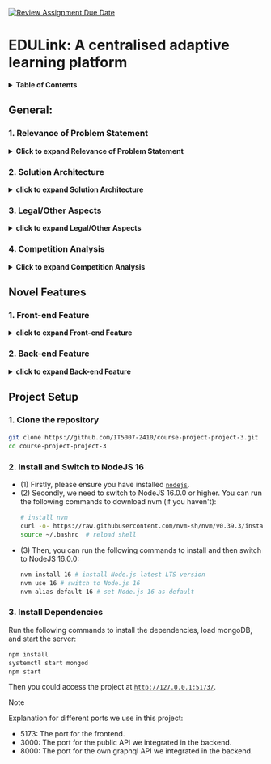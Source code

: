 [![Review Assignment Due Date](https://classroom.github.com/assets/deadline-readme-button-22041afd0340ce965d47ae6ef1cefeee28c7c493a6346c4f15d667ab976d596c.svg)](https://classroom.github.com/a/eD9oPTLm)

# **EDULink: A centralised adaptive learning platform**

<details>
<summary><b>Table of Contents</b></summary>

- [General](#general)
  - [1. Relevance of Problem Statement](#1-relevance-of-problem-statement)
  - [2. Solution Architecture](#2-solution-architecture)
  - [3. Legal/Other Aspects](#3-legalother-aspects)
  - [4. Competition Analysis](#4-competition-analysis)
- [Novel Features](#novel-features)
  - [1. Front-end Feature](#1-front-end-feature)
  - [2. Back-end Feature](#2-back-end-feature)
- [Project Setup](#project-setup)
  - [1. Clone the Repository](#1-clone-the-repository)
  - [2. Install and Switch to NodeJS 16](#2-install-and-switch-to-nodejs-16)
  - [3. Install Dependencies](#3-install-dependencies)

</details>

	
## General:
### **1. Relevance of Problem Statement**

<details><summary><b>Click to expand Relevance of Problem Statement</b></summary>   
	
### **The Problem**
Modern learners face significant challenges in accessing and organizing educational content, which is often scattered across multiple platforms, such as:
- **YouTube**: Abundant video resources but unstructured content.
- **Bilibili**: Educational content mixed with entertainment, offer rich information for Chinese users
- **Academic Papers and Research Repositories** (e.g., ArXiv): Rich content but limited accessibility and interactivity.
- **GitHub and Coding Platforms**: Useful for practical learning but challenging to integrate with theoretical content.

Searching through these platforms one by one is **time-consuming** and risks:
- Missing critical information.
- Being distracted by unrelated content.
- Facing inefficiencies in managing diverse resources.

---

### **Key Requirements for a Solution**
To address these challenges, there is a pressing need for an **integrated, immersive self-study environment** that provides:
1. **Content Aggregation**: 
   - Collects resources from multiple sources in real-time.
   - Ensures relevance and quality in a centralized hub.
2. **Enhanced Search and Filtering**: 
   - Refines search results to prioritize relevance.
   - Improves the quality of study resources with AI-powered filtering.
3. **Interactive Features**: 
   - Includes chatbots, curated collections, and organized categories.
   - Enhances user engagement and learning outcomes.
4. **Unified User Accounts**:
   - Enables secure login.
   - Tracks study progress and provides personalized learning tools.

---

### **Implementation Complexity**
Implementing such a solution comes with several challenges, including:

- **Backend Development**:
  - Building a scalable backend to aggregate and process vast amounts of data.
  - Continuously integrating with various **APIs** for dynamic content updates.
  
- **AI Integration**:
  - Leveraging AI technologies for **adaptive recommendations** that evolve based on user behavior.
  - Ensuring personalized and context-aware suggestions for diverse learning needs.

- **User-Friendly Front End**:
  - Designing an intuitive interface with advanced filtering, search, and interactive tools.
  - Catering to users of all technical expertise levels.

- **Cross-Device Synchronization**:
  - Ensuring seamless accessibility across devices.
  - Allowing users to maintain progress and retrieve learning materials anytime, anywhere.

---

### **Future Relevance (2/5/10 Years)**

The demand for centralized learning platforms will grow as the **proliferation of online educational content accelerates**. EDULink positions itself as a sustainable solution by focusing on:
1. **Continuous Integration**:
   - Adding relevant resources from emerging platforms.
   - Keeping the platform fresh and comprehensive.

2. **AI-Driven Personalization**:
   - Refining domain-specific recommendation algorithms.
   - Delivering tailored learning experiences to meet evolving user goals.

3. **Cutting-Edge Features**:
   - Incorporating technologies like **AI-powered tutoring** and **real-time feedback tools**.
   - Enhancing engagement and productivity for users.

---
### **Competitive Edge**
By focusing on **accessibility**, **adaptability**, and **personalization**, EDULink ensures its relevance and competitiveness in an ever-evolving educational landscape.

</details>

### **2. Solution Architecture**
<details><summary><b>click to expand Solution Architecture</b></summary>

### **Overview**

The project is an educational web application designed to offer students interactive tools for learning, such as categorized study materials, video resources, and filtering/search features. It is modularly structured, promoting maintainability and scalability. This architecture outlines the page flow, component functionality, and key modules.

---

### **Figma Design**
![Figma](./assets/image.png)

---
  
### **Information Architecture**
  
The application is divided into three layers:
1. Presentation Layer (Frontend):
	- Built using React.js to provide a responsive and interactive user experience.
	- Modular components are used to build pages dynamically and efficiently.
2. Application Logic Layer:
	- Handles the state management, routing, and business logic using React states/hooks or a state management library like Redux.
3. Data Layer:
	- Backend API integration to fetch study materials, videos, and other content (e.g., course data, search results).
	- Utilizes Proxy and GraphQL APIs for communication.

---

### **Page Structure**
1. Homepage:
    - Components: Navibar, Footer.
    - Purpose: Acts as the landing page with introduction of website.

2.	CoursePage:
	-	Components: Navibar, Footer, CourseCard, SearchResultDisplay.
	-	Purpose: Displays categorized courses with filtering options.

3. MainPage:
    - Components: Navibar, Footer, TrendingFields, PlayGrid, ResourceFilter, SearchResultDisplay, CollectionStar.
    - Purpose: Highlights “Trending Fields” and “Most Visited” content, allowing users to filter resources based on their selected preferences and add specific resources to their collection as needed.

4. VideoPlayerPage:
	-	Components: Navibar, Footer, Collectionstar, PlayList, VideoPlayerAssistant, SearchResultDisplay.
	- Purpose: Showcases video resources with added features such as a chatbot, personalized collections, and recommended playlists.

5. SearchPage:
	-	Components: Navibar, Footer, SearchResultsList, ResourceFilter.
	-	Purpose: Provides search functionality with filtering and sorting features for relevant materials.

6.	HistoryPage/CollectionPage:
	-	Components: Navibar, Footer.
	-	Purpose: Keeps a record of the user’s progress, recently accessed materials, or personal collections.

---

### **Modular Architecture**
1. Pages:
Each page (e.g., Homepage, SearchPage) uses a combination of modular components to ensure reusability.
2. Styling: Each component or page has a corresponding .module.css file to enable scoped styling.
3. State Management: Use Context API for managing shared state (e.g., search results, user preferences).
4. Routing: Utilize React Router for navigation between pages like /home, /courses, /search etc..
</details>

### **3. Legal/Other Aspects**
<details><summary><b>click to expand Legal/Other Aspects</b></summary>

### **Open Source Usage**
- The platform relies on open-source libraries and frameworks for APIs, UI components, and web development frameworks (e.g., React, Node.js).
- Third-party integrations (e.g., YouTube, Bilibili, ArXiv, GitHub) are implemented in compliance with their respective terms of service and usage policies, ensuring proper attribution and adherence to licensing requirements.
- Regular audits are conducted to ensure updates in third-party API terms are reflected in the platform's usage.
- Open-source contributions to improve the platform’s features are encouraged and managed through a transparent licensing model, such as MIT or Apache 2.0, to foster community engagement.
---


### **Protecting Against Copying**
- **Proprietary Features:** The AI-based recommendation engine, personalized learning algorithms, and interactive tools are proprietary and can be safeguarded through patents to ensure originality and competitive advantage.
- **Branding:** The platform’s logo, color scheme, and other distinctive elements can be trademarked to protect the brand identity from imitation.
- **UI/UX Design:** The user interface and unique content organization strategies can be copyrighted to secure intellectual property rights.
- **Digital Watermarking:** Educational resources, especially AI-generated materials, can be embedded with digital watermarks to trace unauthorized replication or redistribution.
- **Data Encryption:** User data, particularly progress and preferences, is encrypted to prevent breaches and unauthorized access.

---

### **Compliance with Legal Standards**
- The platform adheres to global data privacy laws, such as the General Data Protection Regulation (GDPR) in the EU and the Personal Data Protection Act (PDPA) in Singapore.
- Content sourced from third-party platforms ensures respect for intellectual property rights, and takedown mechanisms are implemented to address disputes promptly.
- All user-generated content, such as notes or collections, is protected by platform-specific policies, ensuring both user ownership and platform moderation for compliance.


</details>

### **4. Competition Analysis**
<details><summary><b>Click to expand Competition Analysis</b></summary>

### **Competitors**
  
1. **Khan Academy**
   - **Strengths:** Comprehensive free courses, interactive exercises, and a well-organized learning structure.
   - **Weaknesses:** Limited aggregation of third-party content and less focus on advanced or professional-level topics.

2. **Coursera/edX**
   - **Strengths:** Offers university-level courses, industry-recognized certifications, and collaborations with top institutions.
   - **Weaknesses:** High cost for certifications and limited free content. Lack of real-time personalized recommendations or integration with diverse learning formats.

3. **YouTube**
   - **Strengths:** Free access to a vast repository of educational videos on a wide range of topics.
   - **Weaknesses:** Content is often unstructured, lacks categorization for educational purposes, and includes distractions from entertainment-focused content.

4. **ArXiv**
   - **Strengths:** Extensive library of academic and research papers, particularly in STEM fields.
   - **Weaknesses:** No interactive tools, minimal user interface enhancements, and limited accessibility for non-academic users.

---

### **How EDULink Stands Out**
  
- **Centralized Platform:** Integrates videos, articles, and research papers from multiple sources, providing users with a unified hub for diverse educational content.
- **AI-Driven Personalization:** Delivers adaptive learning through AI-powered recommendations tailored to user goals, behavior, and preferences.
- **Interactivity:** Offers features like chatbots, history/collection track to improve engagement and learning efficiency.
- **Scalability and Accessibility:** Designed to handle diverse and growing educational content while ensuring relevance for students, professionals, and lifelong learners.

---

### **Target Audience**
Our primary users include **students, professionals, and lifelong learners** who value:
- Access to educational content from **multiple sources in one place**.
- Enhanced learning tools, such as categorization, adaptive pathways, and personal collections.
- Support for self-paced study with interactive features that simplify learning.

By addressing gaps in existing platforms and focusing on user-centric innovations, EDULink positions itself as a comprehensive solution for modern learners.

</details>


## Novel Features
### **1. Front-end Feature**
<details>
<summary><b>click to expand Front-end Feature</b></summary>

### Core Features

- **Multi-page Application with React Router**:
  - Designed and implemented **7 pages** that mentioned in [Solution Architecture](#2-solution-architecture) above to handle different user interactions and present information dynamically:
  - Utilized **React Router** for seamless navigation across pages.
    
- **TailwindCSS Integration**:
  - Leveraged **TailwindCSS** for building responsive and modern UI components with a consistent design language.
  - Incorporated **Flowbite components** to enhance usability and aesthetics.

---

### Enhanced User Experience

- **Reusable Components**:
  - **Header (NavBar)**:
    ![Header](./assets/Header.png)
    
    - Displays the logo, navigation buttons, and a Google login button.
    - Post-login, shows the user's avatar and name with a dropdown menu for account management, history, and collection redirection.
      
  - **Footer**:
    ![Footer](./assets/Footer.png)
    
    - Redirects users to different informational sections based on parameters added to the URL.
      
  - **Search Bar**:
    ![SearchBar](./assets/SearchBar.png)
    
    - Features dynamic search with real-time suggestions based on user input.
    - Provides exact matches and handles diverse search queries efficiently.

  - **Google Login Integration**:
    
    <img src="./assets/Avatar.png" width="200">   
    
    - Enables user account management with avatar, name and emailaddress displayed upon login.
    - Dropdown menu for accessing history, collections and log out.
      
  - **Dynamic PlayGrid Cards**:
    ![PlayGrid](./assets/PlayGrid.png)
    
    - Displays resource cards dynamically, showing cover images, source logos, titles and descriptions fetched from APIs.
      
  - **Trending Field Cards**:
    ![TrendingField](./assets/TrendingFields.png)
    
    - Utilizes AI to display trending fields of a subject.
    - Presents these as clickable cards for deeper exploration of specific topics.
      
  - **Filter Component**:
    
    <img src="./assets/Filter.png" width="600">   
    
    - Located under the search bar, allows users to refine results by restricting them to specific sources.
      
  - **Pagination Component**:
    
    <img src="./assets/Pagination.png" width="500">   
    
    - Available on the search page to load additional results when required.
      

- **Responsive Video Player Page**:
  ![VideoPlayer](./assets/VideoPlayerPage.png)
  
  - Developed a **unified VideoPlayerPage** to play videos from different sources (YouTube, Bilibili, etc.).
  - Includes interactive features:
    - **Collection Star** for bookmarking videos.
    - A responsive chatbot assistant for real-time queries during video playback.
    - Recommended playlists based on video context.
          

- **Homepage**:
  ![HomePage](./assets/HomePage.png)
  
  - Introduces users to the platform with a clean and engaging layout.
  - Highlights the platform's mission and features.
  - Provides a brief description of the **APIs** referenced, such as YouTube, Bilibili, ArXiv, and GitHub, to aggregate diverse resources.
  - Includes a **Getting Started** button to guide new users through the platform's functionalities.
    

- **Course Page**:
  ![CoursePage](./assets/CoursePage.png)
  
  - Pre-Defined Category Cards
  - Displays visually appealing cards representing various subjects or fields of study (e.g., Programming, Mathematics, Science, Arts).      

- **Collection Management**:
  - **Collection Star Component**:
    
    <img src="./assets/CollectionStar.png" width="300">   
    
    - Located on the bottom-right corner of resource cards.
    - Toggle functionality to add/remove resources from collections dynamically.
    - Updates in real-time based on the user's interaction.
      
  - **History Tracking Page**
    ![History](./assets/History%20Tracking.png)   
    
    - **Access History Tracking**: keeps a record of all videos, articles, and papers accessed/collected by users, allowing them to revisit previous materials with ease.

- **3-rd party AI Assistant Integration on the Player Page**
  
  <img src="./assets/ChatBot.png" width="300">
  
  - **Real-Time Assistance**: An AI ChatBot is integrated directly into the Player page, enabling users to ask questions or seek clarifications about the video content they are watching.
  - **Context-Aware Responses**: The AI Assistant can understand the context of the video and provide tailored explanations or additional resources related to the topic.
  - **Enhanced Learning Experience**: Users can interact with the ChatBot without leaving the Player page, ensuring an uninterrupted and interactive learning environment.

---

### UI & UX Enhancements
- **Consistent Styling**:
  - Followed a unified color scheme, font styles, and spacing for a cohesive user experience.
  - Scoped styles with **module.css** to maintain component-specific CSS without affecting the overall design.
  
- **Interactive Components**:
  - Buttons, icons, and dropdowns are designed for intuitive use.
  - Hover and focus states enhance interactivity.

- **Navigation & Usability**:
  - All links and buttons are functional, with no broken URLs.
  - Robust error handling machnism, provide error-free user experience

---

### Future-Proof Features
- Modular structure ensures scalability and ease of adding new features or pages.
- AI-powered personalization supports evolving user needs.
- Responsive design ensures usability across devices and screen sizes.
</details>

### **2. Back-end Feature**
<details>
<summary><b>click to expand Back-end Feature</b></summary>

### Integration with Multiple APIs
- **Supported APIs**:
  - **YouTube**: [Obtain from Rapid API](https://rapidapi.com/ytjar/api/yt-api). Fetches video metadata, related videos, and recommendations.
  - **Bilibili**: [Open source from GitHub Repo](https://github.com/SocialSisterYi/bilibili-API-collect/tree/master) Retrieves video metadata, high-resolution thumbnails, and tags using session cookies.
  - **arXiv**: [Open source ArXiv API](https://info.arxiv.org/help/api/index.html) Searches and retrieves research paper metadata.
  - **GitHub**: [Open source GitHub API](https://docs.github.com/en/rest/search/search?apiVersion=2022-11-28) Fetches repository metadata such as stars, description, and language.
  - **OpenAI**: AI API for resource filtering and content recommendation
- **Unified Response Structure**:
  - Combines diverse API responses into a consistent schema with properties like `id`, `title`, `description`, `image`, and `source`.

---

### Performance Optimizations
- **Caching with NodeCache**:
  - Caches API responses for 5 minutes (`stdTTL: 300`) to reduce redundant calls and improve performance.
- **Parallel Processing**:
  - Utilizes `Promise.all` to handle multiple API requests and data parsing concurrently, minimizing latency.
- **Batch Processing for GPT Efficiency**:
  - Handles OpenAI API rate limits by dividing data into batches (`BATCH_SIZE: 10`) for parallel processing.

---

### AI-Enhanced Content Filtering
- **Relevance Scoring with OpenAI GPT**:
  - Dynamically scores videos and other content based on relevance.
  - Filters out low-relevance results and sorts them in descending order of relevance.
- **Custom GPT Prompting**:
  - GPT prompts are dynamically generated based on the query and data to improve accuracy of relevance scores.

---

### User Authentication
- **Google API Integration**:
  - Supports user authentication via Google.
  - Maintains user sessions across the website.
- **GraphQL Integration**:
  - Provides a schema-based API for authentication and user management.

---

### Advanced Data Handling
- **HTML Sanitization**:
  - Removes unwanted HTML tags from titles and descriptions to ensure clean and safe content display.
- **Image Conversion to Base64**:
  - Encodes images (e.g., video thumbnails) in Base64 for seamless transmission, ensuring consistency even with external image hosting failures.

---

### Flexible Query Parameters
- Supports dynamic query parameters (`keyword`, `videoid`, `source`, `page`) to:
  - Fetch content based on user input.
  - Retrieve related videos from YouTube and Bilibili.

---

### Enhanced Pagination
- Handles pagination for all supported sources:
  - **arXiv**: Supports start index for incremental fetching.
  - **GitHub**: Supports paginated results with customizable page sizes.

---

### Environment Variable Management
- **Secure Key Management**:
  - API keys (e.g., RapidAPI, Bilibili, OpenAI, GitHub) are securely stored in `.env` files using `dotenv`.

---

### Proxy Server for CORS Handling
- **Centralized Proxy Server**:
  - Handles incoming requests and resolves CORS issues for external API calls.
- **Dynamic Request Handling**:
  - Centralized processing for APIs like YouTube, Bilibili, arXiv, and GitHub.

---

### MongoDB Integration
- **Database Features**:
  - Stores user data, collections, and history in MongoDB.
  - Provides seamless connections using `connectToDb`.
  - Optimized queries using MongoDB operations (`findOneAndUpdate`, `$push`, `$pull`).

---

### GraphQL API with Apollo Server
- **Schema-Based Queries**:
  - Provides flexible and efficient client-server interactions with clearly defined queries (`Query`) and mutations (`Mutation`).
- **Supported GraphQL Operations**:
  - Query user video history and collections.
  - Add or remove videos from history and collections.
  - Clear video history or collections.

---

### Error Handling
- **Robust Error Management**:
  - Comprehensive `try-catch` blocks to handle network issues, API limits, and other failures gracefully.

---

### Novel Features
- **Dynamic Data Mapping**:
  - Combines results from diverse sources (arXiv, GitHub, YouTube, Bilibili) into a unified schema.
- **Detailed Bilibili Metadata**:
  - Enriches video data with additional properties like tags, author details, and high-resolution thumbnails.
- **Relevance-Enriched Sorting**:
  - Combines GPT-based scores and metadata to deliver the most relevant content.

---

### Automation and Setup
- **Setup Scripts**:
  - The backend initializes automatically with `npm start`, setting up all dependencies, server, and services.
- **Environment Setup**:
  - `.env` configuration ensures sensitive credentials are loaded dynamically.
</details>

## **Project Setup**
### **1. Clone the repository**
```bash
git clone https://github.com/IT5007-2410/course-project-project-3.git
cd course-project-project-3
```

### **2. Install and Switch to NodeJS 16**
- (1) Firstly, please ensure you have installed <code><a href="https://nodejs.org/en/download/">nodejs</a></code>.
- (2) Secondly, we need to switch to NodeJS 16.0.0 or higher. You can run the following commands to download nvm (if you haven't):
    ```bash
    # install nvm
    curl -o- https://raw.githubusercontent.com/nvm-sh/nvm/v0.39.3/install.sh | bash
    source ~/.bashrc  # reload shell
    ```
- (3) Then, you can run the following commands to install and then switch to NodeJS 16.0.0:
    ```bash
    nvm install 16 # install Node.js latest LTS version
    nvm use 16 # switch to Node.js 16
    nvm alias default 16 # set Node.js 16 as default
    ```

### **3. Install Dependencies**
Run the following commands to install the dependencies, load mongoDB, and start the server:
```bash
npm install
systemctl start mongod
npm start
```
Then you could access the project at <code><a href="http://127.0.0.1:5173/">http://127.0.0.1:5173/</a></code>.

> [!NOTE]
> Explanation for different ports we use in this project:
> - 5173: The port for the frontend.
> - 3000: The port for the public API we integrated in the backend.
> - 8000: The port for the own graphql API we integrated in the backend.
